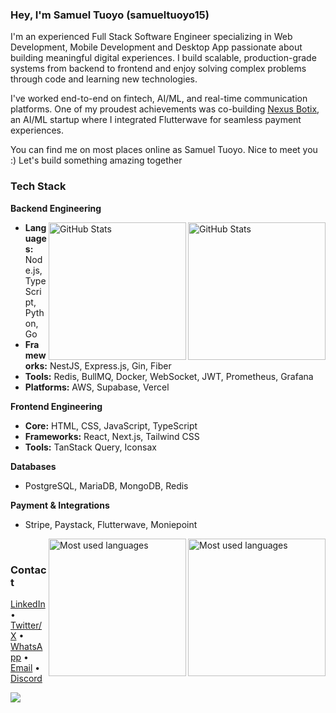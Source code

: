 <section>
  <h3><b>Hey, I'm Samuel Tuoyo (samueltuoyo15)</b></h3>
  <p>
    I'm an experienced Full Stack Software Engineer specializing in Web Development, Mobile Development and Desktop App passionate about building meaningful digital experiences. I build scalable, production-grade systems from backend to frontend and enjoy solving complex problems through code and learning new technologies.
  </p>
  <p>
    I've worked end-to-end on fintech, AI/ML, and real-time communication platforms. One of my proudest achievements was co-building <a href="https://nexusbotix.io" target="_blank">Nexus Botix</a>, an AI/ML startup where I integrated Flutterwave for seamless payment experiences.
  </p
  <p>
    You can find me on most places online as Samuel Tuoyo. Nice to meet you :) Let's build something amazing together 
  </p>
</section>

<section>
  <h3>Tech Stack</h3>
  
  <p><b>Backend Engineering</b></p>
  <a href="#gh-dark-mode-only">
    <img align="right" src="https://github-readme-stats.vercel.app/api?username=samueltuoyo15&theme=dark&layout=compact&hide_border=true&bg_color=0D1117" height="220px" alt="GitHub Stats">
  </a>
  <a href="#gh-light-mode-only">
    <img align="right" src="https://github-readme-stats.vercel.app/api?username=samueltuoyo15&theme=light&layout=compact&hide_border=true&title_color=131820" height="220px" alt="GitHub Stats">
  </a>
  <ul>
    <li><strong>Languages:</strong> Node.js, TypeScript, Python, Go</li>
    <li><strong>Frameworks:</strong> NestJS, Express.js, Gin, Fiber</li>
    <li><strong>Tools:</strong> Redis, BullMQ, Docker, WebSocket, JWT, Prometheus, Grafana</li>
    <li><strong>Platforms:</strong> AWS, Supabase, Vercel</li>
  </ul>

  <p><b>Frontend Engineering</b></p>
  <ul>
    <li><strong>Core:</strong> HTML, CSS, JavaScript, TypeScript</li>
    <li><strong>Frameworks:</strong> React, Next.js, Tailwind CSS</li>
    <li><strong>Tools:</strong> TanStack Query, Iconsax</li>
  </ul>

  <p><b>Databases</b></p>
  <ul>
    <li>PostgreSQL, MariaDB, MongoDB, Redis</li>
  </ul>


  <p><b>Payment & Integrations</b></p>
  <ul>
    <li>Stripe, Paystack, Flutterwave, Moniepoint</li>
  </ul>

  <a href="#gh-dark-mode-only">
    <img align="right" src="https://github-readme-stats.vercel.app/api/top-langs/?username=samueltuoyo15&langs_count=10&v=174&theme=dark&layout=compact&hide_border=true&bg_color=0D1117" height="220px" alt="Most used languages">
  </a>
  <a href="#gh-light-mode-only">
    <img align="right" src="https://github-readme-stats.vercel.app/api/top-langs/?username=samueltuoyo15&langs_count=10&v=174&theme=light&layout=compact&hide_border=true&title_color=131820" height="220px" alt="Most used languages">
  </a>
</section>

<br/>

<section>
  <h3>Contact</h3>
  <p>
    <a href="https://www.linkedin.com/in/samuel-tuoyo-8568b62b6">LinkedIn</a> • 
    <a href="https://twitter.com/Tuoyos26091">Twitter/X</a> • 
    <a href="https://wa.me/2349161591177">WhatsApp</a> • 
    <a href="mailto:samueltuoyo9082@gmail.com">Email</a> • 
    <a href="https://discord.com/users/codestorm1875">Discord</a>
  </p>
</section>

![](https://github-readme-streak-stats.herokuapp.com/?user=samueltuoyo15&theme=dark&hide_border=false)
